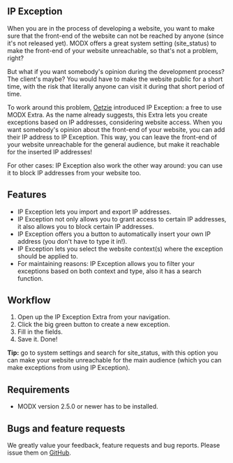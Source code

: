 ## IP Exception
When you are in the process of developing a website, you want to make sure that the front-end of the website can not be reached by anyone (since it's not released yet). MODX offers a great system setting (site_status) to make the front-end of your website unreachable, so that's not a problem, right?

But what if you want somebody's opinion during the development process? The client's maybe? You would have to make the website public for a short time, with the risk that literally anyone can visit it during that short period of time.

To work around this problem, [Oetzie][1] introduced IP Exception: a free to use MODX Extra. As the name already suggests, this Extra lets you create exceptions based on IP addresses, considering website access. When you want somebody's opinion about the front-end of your website, you can add their IP address to IP Exception. This way, you can leave the front-end of your website unreachable for the general audience, but make it reachable for the inserted IP addresses!

For other cases: IP Exception also work the other way around: you can use it to block IP addresses from your website too.

## Features
* IP Exception lets you import and export IP addresses.
* IP Exception not only allows you to grant access to certain IP addresses, it also allows you to block certain IP addresses.
* IP Exception offers you a button to automatically insert your own IP address (you don't have to type it in!).
* IP Exception lets you select the website context(s) where the exception should be applied to.
* For maintaining reasons: IP Exception allows you to filter your exceptions based on both context and type, also it has a search function.

## Workflow
1. Open up the IP Exception Extra from your navigation.
2. Click the big green button to create a new exception.
3. Fill in the fields.
4. Save it. Done!

**Tip:** go to system settings and search for site_status, with this option you can make your website unreachable for the main audience (which you can make exceptions from using IP Exception).

## Requirements
* MODX version 2.5.0 or newer has to be installed.

## Bugs and feature requests
We greatly value your feedback, feature requests and bug reports. Please issue them on [GitHub][2].

[1]: http://www.oetzie.nl
[2]: https://github.com/Oetzie/ErrorLog/issues/new
